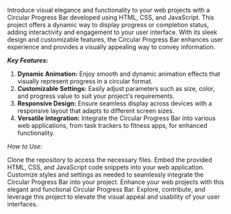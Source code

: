 Introduce visual elegance and functionality to your web projects with a Circular Progress Bar developed using HTML, CSS, and JavaScript. This project offers a dynamic way to display progress or completion
 status, adding interactivity and engagement to your user interface. With its sleek design and customizable features, the Circular Progress Bar enhances user experience and provides a visually appealing way to convey information.
 
_**Key Features:**_
 1. **Dynamic Animation:** Enjoy smooth and dynamic animation effects that visually represent progress in a circular format.
 2. **Customizable Settings:**  Easily adjust parameters such as size, color, and progress  value to suit your project's requirements.
 3. **Responsive Design:**  Ensure seamless display across devices with a responsive layout that adapts to different  screen sizes.
 4. **Versatile Integration:**  Integrate the Circular Progress Bar into various web applications, from task trackers to fitness apps, for enhanced functionality.

_How to Use:_

Clone the repository to access the necessary files.
Embed the provided HTML, CSS, and JavaScript code snippets into your web application.
Customize styles and settings as needed to seamlessly integrate the Circular Progress Bar into your project.
Enhance your web projects with this elegant and functional Circular Progress Bar. Explore, contribute, and leverage this project to elevate the visual appeal and usability of your user interfaces.


